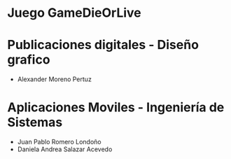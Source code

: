 # Juego GameDieOrLive 

# Publicaciones digitales - Diseño grafico 
- Alexander Moreno Pertuz
# Aplicaciones Moviles - Ingeniería de Sistemas
- Juan Pablo Romero Londoño
- Daniela Andrea Salazar Acevedo

